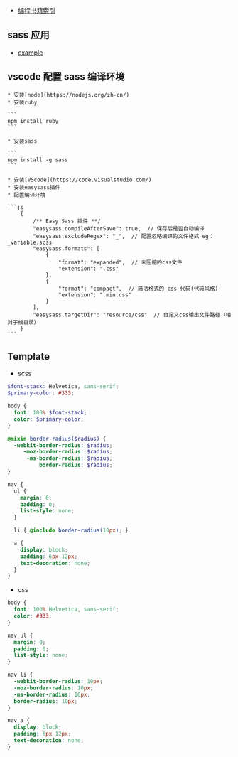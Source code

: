 * [编程书籍索引](https://github.com/DaveTon/sass/blob/master/docs/free_prog.md)

## sass 应用

* [example](https://github.com/DaveTon/sass/blob/master/docs/example_st.md)

## vscode 配置 sass 编译环境

    * 安装[node](https://nodejs.org/zh-cn/)
    * 安装ruby

    ```
    npm install ruby
    ```

    * 安装sass
    
    ```
    npm install -g sass
    ```

    * 安装[VScode](https://code.visualstudio.com/)
    * 安装easysass插件
    * 配置编译环境
    
    ```js
        {
            /** Easy Sass 插件 **/
            "easysass.compileAfterSave": true,  // 保存后是否自动编译
            "easysass.excludeRegex": "_",  // 配置忽略编译的文件格式 eg：_variable.scss
            "easysass.formats": [
                {
                    "format": "expanded",  // 未压缩的css文件
                    "extension": ".css"
                },
                {
                    "format": "compact",  // 简洁格式的 css 代码(代码风格)
                    "extension": ".min.css"
                }
            ],
            "easysass.targetDir": "resource/css"  // 自定义css输出文件路径（相对于根目录）
        }
    ```

## Template

* scss
```scss
$font-stack: Helvetica, sans-serif;
$primary-color: #333;

body {
  font: 100% $font-stack;
  color: $primary-color;
}

@mixin border-radius($radius) {
  -webkit-border-radius: $radius;
     -moz-border-radius: $radius;
      -ms-border-radius: $radius;
          border-radius: $radius;
}

nav {
  ul {
    margin: 0;
    padding: 0;
    list-style: none;
  }

  li { @include border-radius(10px); }

  a {
    display: block;
    padding: 6px 12px;
    text-decoration: none;
  }
}
```

* css
```css
body {
  font: 100% Helvetica, sans-serif;
  color: #333;
}

nav ul {
  margin: 0;
  padding: 0;
  list-style: none;
}

nav li {
  -webkit-border-radius: 10px;
  -moz-border-radius: 10px;
  -ms-border-radius: 10px;
  border-radius: 10px;
}

nav a {
  display: block;
  padding: 6px 12px;
  text-decoration: none;
}

```
